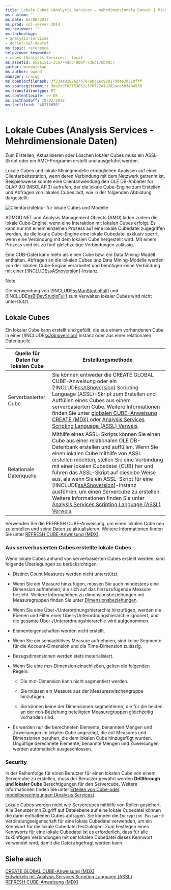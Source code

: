 ```yaml
---
title: Lokale Cubes (Analysis Services – mehrdimensionale Daten) | Microsoft-Dokumentation
ms.custom: ''
ms.date: 03/08/2017
ms.prod: sql-server-2014
ms.reviewer: ''
ms.technology:
- analysis-services
- docset-sql-devref
ms.topic: reference
helpviewer_keywords:
- cubes [Analysis Services], local
ms.assetid: e52e1515-35a7-4dc3-9bbf-736d176ba0c7
author: minewiskan
ms.author: owend
manager: craigg
ms.openlocfilehash: 3f334a0282a27d707e0c1ec99817ddee3d318fff
ms.sourcegitcommit: 3da2edf82763852cff6772a1a282ace3034b4936
ms.translationtype: MT
ms.contentlocale: de-DE
ms.lasthandoff: 10/02/2018
ms.locfileid: "48216650"
---
```

# <a name="local-cubes-analysis-services---multidimensional-data"></a>Lokale Cubes (Analysis Services - Mehrdimensionale Daten)
  Zum Erstellen, Aktualisieren oder Löschen lokaler Cubes muss ein ASSL-Skript oder ein AMO-Programm erstellt und ausgeführt werden.  
  
 Lokale Cubes und lokale Miningmodelle ermöglichen Analysen auf einer Clientarbeitsstation, wenn deren Verbindung mit dem Netzwerk getrennt ist. Beispielsweise könnte eine Clientanwendung den OLE DB-Anbieter für OLAP 9.0 (MSOLAP.3) aufrufen, der die lokale Cube-Engine zum Erstellen und Abfragen von lokalen Cubes lädt, wie in der folgenden Abbildung dargestellt:  
  
 ![Clientarchitektur für lokale Cubes und Modelle](../../../analysis-services/dev-guide/media/as-localcubearch9.gif "Clientarchitektur für lokale Cubes und Modelle")  
  
 ADMOD.NET und Analysis Management Objects (AMO) laden zudem die lokale Cube-Engine, wenn eine Interaktion mit lokalen Cubes erfolgt. Es kann nur mit einem einzelnen Prozess auf eine lokale Cubedatei zugegriffen werden, da die lokale Cube-Engine eine lokale Cubedatei exklusiv sperrt, wenn eine Verbindung mit dem lokalen Cube hergestellt wird. Mit einem Prozess sind bis zu fünf gleichzeitige Verbindungen zulässig.  
  
 Eine CUB-Datei kann mehr als einen Cube bzw. ein Data Mining-Modell enthalten. Abfragen an die lokalen Cubes und Data Mining-Modelle werden von der lokalen Cube-Engine verarbeitet und benötigen keine Verbindung mit einer [!INCLUDE[ssASnoversion](../../../includes/ssasnoversion-md.md)]-Instanz.  
  
> [!NOTE]  
>  Die Verwendung von [!INCLUDE[ssManStudioFull](../../../includes/ssmanstudiofull-md.md)] und [!INCLUDE[ssBIDevStudioFull](../../../includes/ssbidevstudiofull-md.md)] zum Verwalten lokaler Cubes wird nicht unterstützt.  
  
## <a name="local-cubes"></a>Lokale Cubes  
 Ein lokaler Cube kann erstellt und gefüllt, die aus einem vorhandenen Cube in einer [!INCLUDE[ssASnoversion](../../../includes/ssasnoversion-md.md)] Instanz oder aus einer relationalen Datenquelle.  
  
|Quelle für Daten für lokalen Cube|Erstellungsmethode|  
|------------------------------------|---------------------|  
|Serverbasierter Cube|Sie können entweder die CREATE GLOBAL CUBE-Anweisung oder ein [!INCLUDE[ssASnoversion](../../../includes/ssasnoversion-md.md)] Scripting Language (ASSL)-Skript zum Erstellen und Auffüllen eines Cubes aus einem serverbasierten Cube. Weitere Informationen finden Sie unter [globalen CUBE-Anweisung CREATE &#40;MDX&#41; ](/sql/mdx/mdx-data-definition-create-global-cube) oder [Analysis Services Scripting Language &#40;ASSL&#41; Verweis](../../scripting/analysis-services-scripting-language-assl-for-xmla.md).|  
|Relationale Datenquelle|Mithilfe eines ASSL-Skripts können Sie einen Cube aus einer relationalen OLE DB-Datenbank erstellen und auffüllen. Wenn Sie einen lokalen Cube mithilfe von ASSL erstellen möchten, stellen Sie eine Verbindung mit einer lokalen Cubedatei (CUB) her und führen das ASSL-Skript auf dieselbe Weise aus, als wenn Sie ein ASSL-Skript für eine [!INCLUDE[ssASnoversion](../../../includes/ssasnoversion-md.md)]-Instanz ausführen, um einen Servercube zu erstellen. Weitere Informationen finden Sie unter [Analysis Services Scripting Language &#40;ASSL&#41; Verweis](../../scripting/analysis-services-scripting-language-assl-for-xmla.md).|  
  
 Verwenden Sie die REFRESH CUBE-Anweisung, um einen lokalen Cube neu zu erstellen und seine Daten zu aktualisieren. Weitere Informationen finden Sie unter [REFRESH CUBE-Anweisung &#40;MDX&#41;](/sql/mdx/mdx-data-definition-refresh-cube).  
  
### <a name="local-cubes-created-from-server-based-cubes"></a>Aus serverbasierten Cubes erstellte lokale Cubes  
 Wenn lokale Cubes anhand von serverbasierten Cubes erstellt werden, sind folgende Überlegungen zu berücksichtigen:  
  
-   Distinct Count Measures werden nicht unterstützt.  
  
-   Wenn Sie ein Measure hinzufügen, müssen Sie auch mindestens eine Dimension aufnehmen, die sich auf das hinzuzufügende Measure bezieht. Weitere Informationen zu dimensionsbeziehungen mit Measuregruppen finden Sie unter [Dimensionsbeziehungen](../../multidimensional-models-olap-logical-cube-objects/dimension-relationships.md).  
  
-   Wenn Sie eine Über-/Unterordnungshierarchie hinzufügen, werden die Ebenen und Filter einer Über-/Unterordnungshierarchie ignoriert, und die gesamte Über-/Unterordnungshierarchie wird aufgenommen.  
  
-   Elementeigenschaften werden nicht erstellt.  
  
-   Wenn Sie ein semiadditives Measure aufnehmen, sind keine Segmente für die Account-Dimension und die Time-Dimension zulässig.  
  
-   Bezugsdimensionen werden stets materialisiert.  
  
-   Wenn Sie eine m:n-Dimension einschließen, gelten die folgenden Regeln:  
  
    -   Die m:n-Dimension kann nicht segmentiert werden.  
  
    -   Sie müssen ein Measure aus der Measurezwischengruppe hinzufügen.  
  
    -   Sie können keine der Dimensionen segmentieren, die für die beiden an der m:n-Beziehung beteiligten Measuregruppen gleichzeitig vorhanden sind.  
  
-   Es werden nur die berechneten Elemente, benannten Mengen und Zuweisungen im lokalen Cube angezeigt, die auf Measures und Dimensionen beruhen, die dem lokalen Cube hinzugefügt wurden. Ungültige berechnete Elemente, benannte Mengen und Zuweisungen werden automatisch ausgeschlossen.  
  
### <a name="security"></a>Security  
 In der Reihenfolge für einen Benutzer für einen lokalen Cube von einem Servercube zu erstellen, muss der Benutzer gewährt werden **Drillthrough und lokaler Cube** Berechtigungen für den Servercube. Weitere Informationen finden Sie unter [Erteilen von Cube-oder modellberechtigungen &#40;Analysis Services&#41;](../../multidimensional-models/grant-cube-or-model-permissions-analysis-services.md).  
  
 Lokale Cubes werden nicht wie Servercubes mithilfe von Rollen gesichert. Alle Benutzer mit Zugriff auf Dateiebene auf eine lokale Cubedatei können die darin enthaltenen Cubes abfragen. Sie können die `Encryption Password`-Verbindungseigenschaft für eine lokale Cubedatei verwenden, um ein Kennwort für die lokale Cubedatei festzulegen. Zum Festlegen eines Kennworts für eine lokale Cubedatei ist es erforderlich, dass für alle zukünftigen Verbindungen mit der lokalen Cubedatei dieses Kennwort verwendet wird, damit die Datei abgefragt werden kann.  
  
## <a name="see-also"></a>Siehe auch  
 [CREATE GLOBAL CUBE-Anweisung &#40;MDX&#41;](/sql/mdx/mdx-data-definition-create-global-cube)   
 [Entwickeln mit Analysis Services Scripting Language &#40;ASSL&#41;](../scripting-language-assl/developing-with-analysis-services-scripting-language-assl.md)   
 [REFRESH CUBE-Anweisung &#40;MDX&#41;](/sql/mdx/mdx-data-definition-refresh-cube)  
  
  
